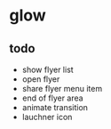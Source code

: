 # glow

## todo
- show flyer list
- open flyer
- share flyer menu item
- end of flyer area
- animate transition
- lauchner icon
